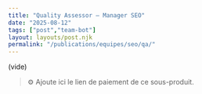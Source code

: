 ```yaml
---
title: "Quality Assessor — Manager SEO"
date: "2025-08-12"
tags: ["post","team-bot"]
layout: layouts/post.njk
permalink: "/publications/equipes/seo/qa/"
---
```

(vide)

> ⚙️ Ajoute ici le lien de paiement de ce sous-produit.
